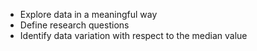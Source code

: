 - Explore data in a meaningful way
- Define research questions
- Identify data variation with respect to the median value